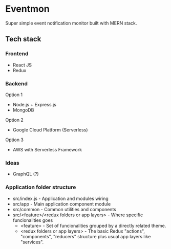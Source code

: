 # Eventmon
Super simple event notification monitor built with MERN stack.

## Tech stack

### Frontend

* React JS
* Redux

### Backend

Option 1
* Node.js + Express.js
* MongoDB

Option 2
* Google Cloud Platform (Serverless)

Option 3
* AWS with Serverless Framework

### Ideas

* GraphQL (?)

### Application folder structure

* src/index.js - Application and modules wiring
* src/app - Main application component module
* src/common - Common utilities and components
* src/\<feature\>/\<redux folders or app layers\> - Where specific funcionalities goes
    * \<feature\> - Set of funcionalities grouped by a directly related theme.
    * \<redux folders or app layers\> - The basic Redux "actions", "components", "reducers" structure plus usual app layers like "services".